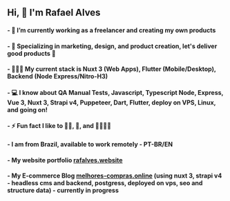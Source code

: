 ## Hi, 👋 I'm Rafael Alves 

#### - 🔭 I’m currently working as a freelancer and creating my own products
#### - 🌱 Specializing in marketing, design, and product creation, let's deliver good products 🚀
#### - 👷🏽‍♂️ My current stack is Nuxt 3 (Web Apps), Flutter (Mobile/Desktop), Backend (Node Express/Nitro-H3)
#### - 💻 I know about QA Manual Tests, Javascript, Typescript Node, Express, Vue 3, Nuxt 3, Strapi v4, Puppeteer, Dart, Flutter, deploy on VPS, Linux, and going on!
#### - ⚡ Fun fact I like to 💪🏽, 🎸, and 👨🏽‍🍳🥖
#### - I am from Brazil, available to work remotely - PT-BR/EN

#### - My website portfolio [rafalves.website](http://www.rafalves.website)
#### - My E-commerce Blog [melhores-compras.online](http://www.melhores-compras.online) (using nuxt 3, strapi v4 - headless cms and backend, postgress, deployed on vps, seo and structure data) - currently in progress 
